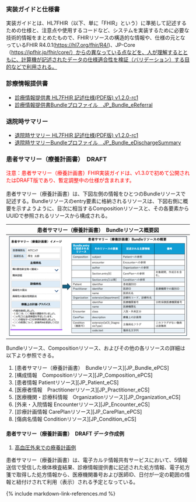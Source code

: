 

### 実装ガイドと仕様書

実装ガイドとは、HL7FHIR（以下、単に「FHIR」という）に準拠して記述するための仕様と、注意点や使用するコードなど、システムを実装するために必要な技術的情報をまとめたもので、FHIRリソースの構造的な情報や、仕様の元となっているFHIR R4.0.1(https://hl7.org/fhir/R4/)、JP-Core（https://jpfhir.jp/fhir/core/）からの異なっている点などを、人が理解するとともに、計算機が記述されたデータの仕様適合性を検証（バリデーション）する目的などで利用される。

### 診療情報提供書

  - [診療情報提供書 HL7FHIR 記述仕様(PDF版) v1.2.0-rc1](https://std.jpfhir.jp/stddoc/eReferralFHIR_v120rc1.pdf)
  - <a href="StructureDefinition-JP-Bundle-eReferral.html" title="StructureDefinition/JP-Bundle-eReferral">診療情報提供書Bundleプロファイル　JP_Bundle_eReferral</a>

### 退院時サマリー

  - [退院時サマリー HL7FHIR 記述仕様(PDF版) v1.2.0-rc1](https://std.jpfhir.jp/stddoc/eDischargeSummaryFHIR_v120rc1.pdf) 
  - <a href="StructureDefinition-JP-Bundle-eDischargeSummary.html" title="StructureDefinition/JP-Bundle-eDischargeSummary">退院時サマリーBundleプロファイル　JP_Bundle_eDischargeSummary</a>

### 患者サマリー（療養計画書）　DRAFT
<span style="color: red; font-size: 100%;">注意：患者サマリー（療養計画書）FHIR実装ガイドは、v1.3.0で初めて公開されたはDRAFT版であり、暫定調整中の仕様が含まれます。</span> <br>
<br>
患者サマリー（療養計画書）は、下図左側の情報をひとつのBundleリソースで記述する。Bundleリソースのentry要素に格納されるリソースは、下図右側に概要を示すようように、目次に相当するCompositionリソースと、その各要素からUUIDで参照されるリソースから構成される。<br>

| 患者サマリー（療養計画書）　Bundleリソース概要図 |
| ---- |
| ![Bundleリソース概要図](PCSimage.png) |

  
Bundleリソース、Compositionリソース、およびその他の各リソースの詳細は以下より参照できる。

  1.  [患者サマリー（療養計画書）　Bundleリソース][JP_Bundle_ePCS]
  1.  [構成情報　Compositionリソース][JP_Composition_ePCS]
  1.  [患者情報	Patientリソース][JP_Patient_eCS]
  1.  [医療者情報　Practitionerリソース][JP_Practitioner_eCS]
  1.  [医療機関・診療科情報　Organizationリソース][JP_Organization_eCS]
  1.  [外来・入院情報	Encounterリソース][JP_Encounter_eCS]
  1.  [診療計画情報	CarePlanリソース][JP_CarePlan_ePCS]
  1.  [傷病名情報	Conditionリソース][JP_Condition_eCS]

#### 患者サマリー（療養計画書）　DRAFT データ作成例

  1. [高血圧外来での療養計画例](https://jpfhir.jp/fhir/clins/ig/Bundle-Bundle-CLINS-PCS-Example-01.html)

患者サマリー（療養計画書）は、電子カルテ情報共有サービスにおいて、5情報送信で受信した検体検査結果、診療情報提供書に記述された処方情報、電子処方箋で取得した処方情報から、医療機関番号および医師ID、日付が一定の範囲の情報と紐付けされて利用（表示）される予定となっている。

{% include markdown-link-references.md %}